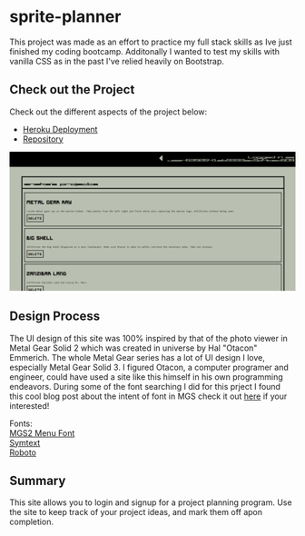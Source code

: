 # sprite-planner

This project was made as an effort to practice my full stack skills as Ive just finished my coding bootcamp. Additonally I wanted to test my skills with vanilla CSS as in the past I've relied heavily on Bootstrap.

## Check out the Project

Check out the different aspects of the project below:

- [Heroku Deployment](https://sprite-planner.herokuapp.com/)
- [Repository](https://github.com/johnathanmann/sprite-planner)

![Screenshot of site](./client/src/assets/imgs/sprite-planner.png)

## Design Process

The UI design of this site was 100% inspired by that of the photo viewer in Metal Gear Solid 2 which was created in universe by Hal "Otacon" Emmerich. The whole Metal Gear series has a lot of UI design I love, especially Metal Gear Solid 3. I figured Otacon, a computer programer and engineer, could have used a site like this himself in his own programming endeavors. During some of the font searching I did for this prject I found this cool blog post about the intent of font in MGS check it out [here](https://metalgearstuff.wordpress.com/2020/01/29/the-fonts-of-metal-gear-solid/) if your interested!

Fonts: <br/>
[MGS2 Menu Font](https://fontmeme.com/fonts/mgs2-menu-font/)<br/>
[Symtext](https://www.dafont.com/symtext.font?text=Project+Title%3A)<br/>
[Roboto](https://fonts.google.com/specimen/Roboto?category=Serif,Sans+Serif)<br/>

## Summary
This site allows you to login and signup for a project planning program. Use the site to keep track of your project ideas, and mark them off apon completion.
